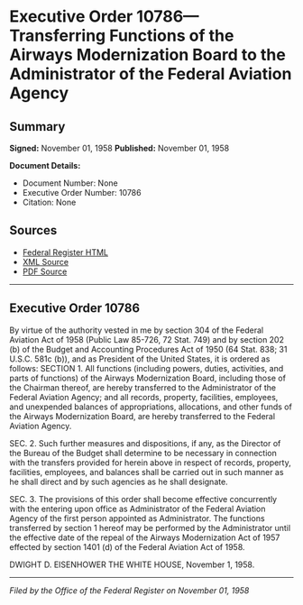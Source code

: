 # Executive Order 10786—Transferring Functions of the Airways Modernization Board to the Administrator of the Federal Aviation Agency

## Summary

**Signed:** November 01, 1958
**Published:** November 01, 1958

**Document Details:**
- Document Number: None
- Executive Order Number: 10786
- Citation: None

## Sources
- [Federal Register HTML](https://www.presidency.ucsb.edu/documents/executive-order-10786-transferring-functions-the-airways-modernization-board-the)
- [XML Source](None)
- [PDF Source](None)

---

## Executive Order 10786

By virtue of the authority vested in me by section 304 of the Federal Aviation Act of 1958 (Public Law 85-726, 72 Stat. 749) and by section 202 (b) of the Budget and Accounting Procedures Act of 1950 (64 Stat. 838; 31 U.S.C. 581c (b)), and as President of the United States, it is ordered as follows:
SECTION 1. All functions (including powers, duties, activities, and parts of functions) of the Airways Modernization Board, including those of the Chairman thereof, are hereby transferred to the Administrator of the Federal Aviation Agency; and all records, property, facilities, employees, and unexpended balances of appropriations, allocations, and other funds of the Airways Modernization Board, are hereby transferred to the Federal Aviation Agency.

SEC. 2. Such further measures and dispositions, if any, as the Director of the Bureau of the Budget shall determine to be necessary in connection with the transfers provided for herein above in respect of records, property, facilities, employees, and balances shall be carried out in such manner as he shall direct and by such agencies as he shall designate.

SEC. 3. The provisions of this order shall become effective concurrently with the entering upon office as Administrator of the Federal Aviation Agency of the first person appointed as Administrator. The functions transferred by section 1 hereof may be performed by the Administrator until the effective date of the repeal of the Airways Modernization Act of 1957 effected by section 1401 (d) of the Federal Aviation Act of 1958.

DWIGHT D. EISENHOWER
THE WHITE HOUSE,
November 1, 1958.

---

*Filed by the Office of the Federal Register on November 01, 1958*

